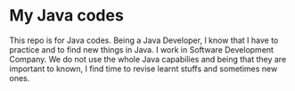 # My Java codes
This repo is for Java codes. Being a Java Developer, I know that I have to practice and to find new things in Java.
I work in Software Development Company. We do not use the whole Java capabilies and being that they are important to known, I find time to revise learnt stuffs and sometimes new ones.
